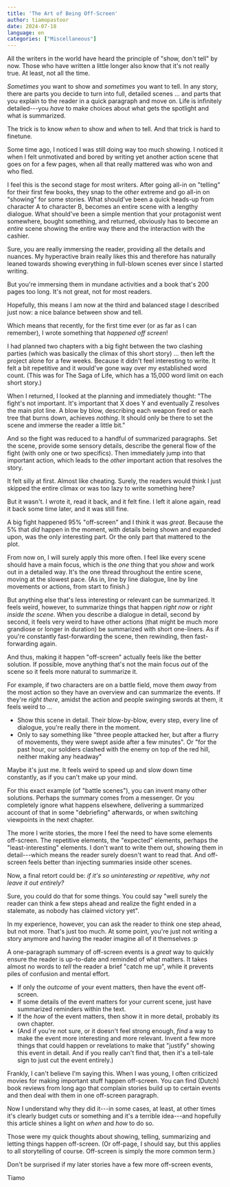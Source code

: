 ```yaml
---
title: 'The Art of Being Off-Screen'
author: tiamopastoor
date: 2024-07-18
language: en
categories: ["Miscellaneous"]
---
```


All the writers in the world have heard the principle of "show, don't tell" by now. Those who have written a little longer also know that it's not really true. At least, not all the time. 

_Sometimes_ you want to show and _sometimes_ you want to tell. In any story, there are parts you decide to turn into full, detailed scenes ... and parts that you explain to the reader in a quick paragraph and move on. Life is infinitely detailed---you _have_ to make choices about what gets the spotlight and what is summarized.

The trick is to know _when_ to show and _when_ to tell. And that trick is hard to finetune.

Some time ago, I noticed I was still doing way too much showing. I noticed it when I felt unmotivated and bored by writing yet another action scene that goes on for a few pages, when all that really mattered was who won and who fled. 

I feel this is the second stage for most writers. After going all-in on "telling" for their first few books, they snap to the _other_ extreme and go all-in on "showing" for some stories. What should've been a quick heads-up from character A to character B, becomes an entire scene with a lengthy dialogue. What should've been a simple mention that your protagonist went somewhere, bought something, and returned, obviously has to become an _entire_ scene showing the entire way there and the interaction with the cashier.

Sure, you are really immersing the reader, providing all the details and nuances. My hyperactive brain really likes this and therefore has naturally leaned towards showing everything in full-blown scenes ever since I started writing. 

But you're immersing them in mundane activities and a book that's 200 pages too long. It's not great, not for most readers.

Hopefully, this means I am now at the third and balanced stage I described just now: a nice balance between show and tell.

Which means that recently, for the first time ever (or as far as I can remember), I wrote something that _happened off screen_! 

I had planned two chapters with a big fight between the two clashing parties (which was basically the climax of this short story) ... then left the project alone for a few weeks. Because it didn't feel interesting to write. It felt a bit repetitive and it would've gone way over my established word count. (This was for The Saga of Life, which has a 15,000 word limit on each short story.)

When I returned, I looked at the planning and immediately thought: "The fight's not important. It's important that X does Y and eventually Z resolves the main plot line. A blow by blow, describing each weapon fired or each tree that burns down, achieves _nothing_. It should only be there to set the scene and immerse the reader a little bit."

And so the fight was reduced to a handful of summarized paragraphs. Set the scene, provide some sensory details, describe the general flow of the fight (with only one or two specifics). Then immediately jump into that important action, which leads to the _other_ important action that resolves the story.

It felt silly at first. Almost like cheating. Surely, the readers would think I just skipped the entire climax or was too lazy to write something here?

But it wasn't. I wrote it, read it back, and it felt fine. I left it alone again, read it back some time later, and it was still fine.

A big fight happened 95% "off-screen" and I think it was _great_. Because the 5% that _did_ happen in the moment, with details being shown and expanded upon, was the only interesting part. Or the only part that mattered to the plot.

From now on, I will surely apply this more often. I feel like every scene should have a main focus, which is the _one_ thing that you _show_ and work out in a detailed way. It's the one thread throughout the entire scene, moving at the slowest pace. (As in, line by line dialogue, line by line movements or actions, from start to finish.)

But anything else that's less interesting or relevant can be summarized. It feels weird, however, to summarize things that happen _right now_ or _right inside the scene_. When you describe a dialogue in detail, second by second, it feels very weird to have other actions (that might be much more grandiose or longer in duration) be summarized with short one-liners. As if you're constantly fast-forwarding the scene, then rewinding, then fast-forwarding again.

And thus, making it happen "off-screen" actually feels like the better solution. If possible, move anything that's not the main focus _out_ of the scene so it feels more natural to summarize it. 

For example, if two characters are on a battle field, move them _away_ from the most action so they have an overview and can summarize the events. If they're _right there_, amidst the action and people swinging swords at them, it feels weird to ...

* Show this scene in detail. Their blow-by-blow, every step, every line of dialogue, you're really there in the moment.
* Only to say something like "three people attacked her, but after a flurry of movements, they were swept aside after a few minutes". Or "for the past hour, our soldiers clashed with the enemy on top of the red hill, neither making any headway"

Maybe it's just me. It feels weird to speed up and slow down time constantly, as if you can't make up your mind.

For this exact example (of "battle scenes"), you can invent many other solutions. Perhaps the summary comes from a messenger. Or you completely ignore what happens elsewhere, delivering a summarized account of that in some "debriefing" afterwards, or when switching viewpoints in the next chapter.

The more I write stories, the more I feel the need to have some elements off-screen. The repetitive elements, the "expected" elements, perhaps the "least-interesting" elements. I don't want to write them out, showing them in detail---which means the reader surely doesn't want to read that. And off-screen feels better than injecting summaries inside other scenes.

Now, a final retort could be: _if it's so uninteresting or repetitive, why not leave it out entirely?_ 

Sure, you could do that for some things. You could say "well surely the reader can think a few steps ahead and realize the fight ended in a stalemate, as nobody has claimed victory yet". 

In my experience, however, you can ask the reader to think one step ahead, but not more. That's just too much. At some point, you're just not writing a story anymore and having the reader imagine all of it themselves :p

A one-paragraph summary of off-screen events is a _great_ way to quickly ensure the reader is up-to-date and reminded of what matters. It takes almost no words to _tell_ the reader a brief "catch me up", while it prevents piles of confusion and mental effort.

* If only the _outcome_ of your event matters, then have the event off-screen.
* If some details of the event matters for your current scene, just have summarized reminders within the text.
* If the _how_ of the event matters, then show it in more detail, probably its own chapter.
* (And if you're not sure, or it doesn't feel strong enough, _find_ a way to make the event more interesting and more relevant. Invent a few more things that could happen or revelations to make that "justify" showing this event in detail. And if you really can't find that, then it's a tell-tale sign to just cut the event entirely.)

Frankly, I can't believe I'm saying this. When I was young, I often criticized movies for making important stuff happen off-screen. You can find (Dutch) book reviews from long ago that complain stories build up to certain events and then deal with them in one off-screen paragraph.

Now I understand why they did it---in some cases, at least, at other times it's clearly budget cuts or something and it's a terrible idea---and hopefully this article shines a light on _when_ and _how_ to do so.

Those were my quick thoughts about showing, telling, summarizing and letting things happen off-screen. (Or off-page, I should say, but this applies to all storytelling of course. Off-screen is simply the more common term.)

Don't be surprised if my later stories have a few more off-screen events,

Tiamo